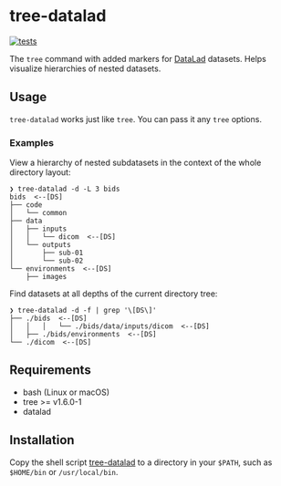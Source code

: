# tree-datalad

[![tests](https://github.com/catetrai/tree-datalad/actions/workflows/tests.yml/badge.svg)](https://github.com/catetrai/tree-datalad/actions/workflows/tests.yml)

The `tree` command with added markers for [DataLad](https://github.com/datalad/datalad) datasets. Helps visualize hierarchies of nested datasets.

## Usage

`tree-datalad` works just like `tree`. You can pass it any `tree` options.

### Examples

View a hierarchy of nested subdatasets in the context of the whole directory layout:

```
❯ tree-datalad -d -L 3 bids
bids  <--[DS]
├── code
│   └── common
├── data
│   ├── inputs
│   │   └── dicom  <--[DS]
│   └── outputs
│       ├── sub-01
│       └── sub-02
└── environments  <--[DS]
    ├── images
```

Find datasets at all depths of the current directory tree:

```
❯ tree-datalad -d -f | grep '\[DS\]'
├── ./bids  <--[DS]
│   │   │   └── ./bids/data/inputs/dicom  <--[DS]
│   ├── ./bids/environments  <--[DS]
└── ./dicom  <--[DS]
```

## Requirements

- bash (Linux or macOS)
- tree >= v1.6.0-1
- datalad

## Installation

Copy the shell script [tree-datalad](tree-datalad) to a directory in your `$PATH`, such as `$HOME/bin` or `/usr/local/bin`.
